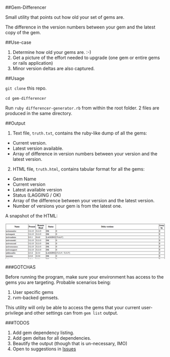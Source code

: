 ##Gem-Differencer

Small utility that points out how old your set of gems are.

The difference in the version numbers between your gem and the latest copy of the gem.

##Use-case

1. Determine how old your gems are. :-)
2. Get a picture of the effort needed to upgrade (one gem or entire gems or rails application)
3. Minor version deltas are also captured.

##Usage

`git clone` this repo. 

`cd gem-differencer`

Run `ruby differencer-generator.rb` from within the root folder. 2 files are produced in the same directory.

##Output

1. Text file, `truth.txt`, contains the ruby-like dump of all the gems:
  * Current version.
  * Latest version available.
  * Array of difference in version numbers between your version and the latest version.
2. HTML file, `truth.html`, contains tabular format for all the gems:
  * Gem Name
  * Current version
  * Latest available version
  * Status (LAGGING / OK)
  * Array of the difference between your version and the latest version.
  * Number of versions your gem is from the latest one.

A snapshot of the HTML:

![Gem differencer output](./gem-differencer.png)

###GOTCHAS

Before running the program, make sure your environment has access to the gems you are targeting. Probable scenarios being:

1. User specific gems
2. rvm-backed gemsets.

This utility will only be able to access the gems that your current user-privilege and other settings can from `gem list` output.

###TODOS

1. Add gem dependency listing.
2. Add gem deltas for all dependencies.
3. Beautify the output (though that is un-necessary, IMO)
4. Open to suggestions in [Issues](https://github.com/i-arindam/gem-differencer/issues)
